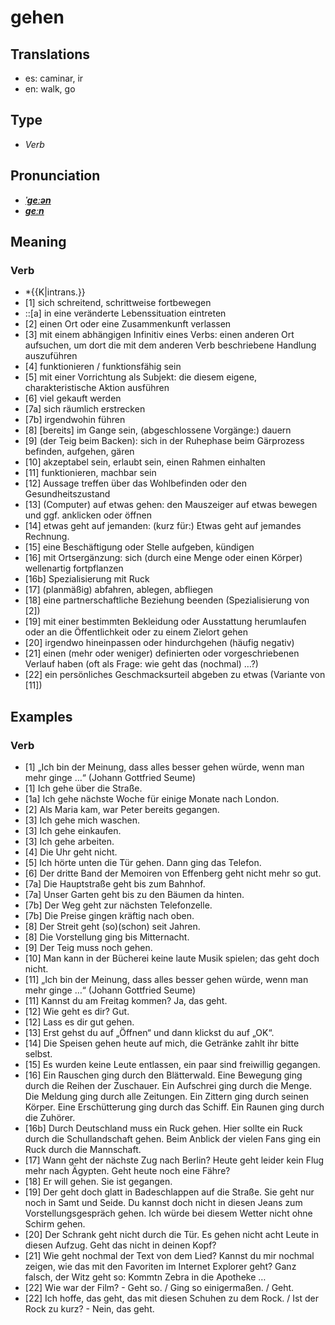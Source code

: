 # gehen
## Translations
- es: caminar, ir
- en: walk, go
## Type
- _Verb_
## Pronunciation
- **_[ˈɡeːən](https://commons.wikimedia.org/wiki/File:De-gehen.ogg)_**
- **_[ɡeːn](https://commons.wikimedia.org/wiki/File:De-gehen.ogg)_**
## Meaning
### Verb
- *{{K|intrans.}}
- [1] sich schreitend, schrittweise fortbewegen
- ::[a] in eine veränderte Lebenssituation eintreten
- [2] einen Ort oder eine Zusammenkunft verlassen
- [3] mit einem abhängigen Infinitiv eines Verbs: einen anderen Ort aufsuchen, um dort die mit dem anderen Verb beschriebene Handlung auszuführen
- [4] funktionieren / funktionsfähig sein
- [5] mit einer Vorrichtung als Subjekt: die diesem eigene, charakteristische Aktion ausführen
- [6] viel gekauft werden
- [7a] sich räumlich erstrecken
- [7b] irgendwohin führen
- [8] [bereits] im Gange sein, (abgeschlossene Vorgänge:) dauern
- [9] (der Teig beim Backen): sich in der Ruhephase beim Gärprozess befinden, aufgehen, gären
- [10] akzeptabel sein, erlaubt sein, einen Rahmen einhalten
- [11] funktionieren, machbar sein
- [12] Aussage treffen über das Wohlbefinden oder den Gesundheitszustand
- [13] (Computer) auf etwas gehen: den Mauszeiger auf etwas bewegen und ggf. anklicken oder öffnen
- [14] etwas geht auf jemanden: (kurz für:) Etwas geht auf jemandes Rechnung.
- [15] eine Beschäftigung oder Stelle aufgeben, kündigen
- [16] mit Ortsergänzung: sich (durch eine Menge oder einen Körper) wellenartig fortpflanzen
- [16b] Spezialisierung mit Ruck
- [17] (planmäßig) abfahren, ablegen, abfliegen
- [18] eine partnerschaftliche Beziehung beenden (Spezialisierung von [2])
- [19] mit einer bestimmten Bekleidung oder Ausstattung herumlaufen oder an die Öffentlichkeit oder zu einem Zielort gehen
- [20] irgendwo hineinpassen oder hindurchgehen (häufig negativ)
- [21] einen (mehr oder weniger) definierten oder vorgeschriebenen Verlauf haben (oft als Frage: wie geht das (nochmal) …?)
- [22] ein persönliches Geschmacksurteil abgeben zu etwas (Variante von [11])
## Examples
### Verb
- [1] „Ich bin der Meinung, dass alles besser gehen würde, wenn man mehr ginge&nbsp;…“ (Johann Gottfried Seume)
- [1] Ich gehe über die Straße.
- [1a] Ich gehe nächste Woche für einige Monate nach London.
- [2] Als Maria kam, war Peter bereits gegangen.
- [3] Ich gehe mich waschen.
- [3] Ich gehe einkaufen.
- [3] Ich gehe arbeiten.
- [4] Die Uhr geht nicht.
- [5] Ich hörte unten die Tür gehen. Dann ging das Telefon.
- [6] Der dritte Band der Memoiren von Effenberg geht nicht mehr so gut.
- [7a] Die Hauptstraße geht bis zum Bahnhof.
- [7a] Unser Garten geht bis zu den Bäumen da hinten.
- [7b] Der Weg geht zur nächsten Telefonzelle.
- [7b] Die Preise gingen kräftig nach oben.
- [8] Der Streit geht (so)(schon) seit Jahren.
- [8] Die Vorstellung ging bis Mitternacht.
- [9] Der Teig muss noch gehen.
- [10] Man kann in der Bücherei keine laute Musik spielen; das geht doch nicht.
- [11] „Ich bin der Meinung, dass alles besser gehen würde, wenn man mehr ginge&nbsp;…“ (Johann Gottfried Seume)
- [11] Kannst du am Freitag kommen? Ja, das geht.
- [12] Wie geht es dir? Gut.
- [12] Lass es dir gut gehen.
- [13] Erst gehst du auf „Öffnen“ und dann klickst du auf „OK“.
- [14] Die Speisen gehen heute auf mich, die Getränke zahlt ihr bitte selbst.
- [15] Es wurden keine Leute entlassen, ein paar sind freiwillig gegangen.
- [16] Ein Rauschen ging durch den Blätterwald. Eine Bewegung ging durch die Reihen der Zuschauer. Ein Aufschrei ging durch die Menge. Die Meldung ging durch alle Zeitungen. Ein Zittern ging durch seinen Körper. Eine Erschütterung ging durch das Schiff. Ein Raunen ging durch die Zuhörer.
- [16b] Durch Deutschland muss ein Ruck gehen. Hier sollte ein Ruck durch die Schullandschaft gehen. Beim Anblick der vielen Fans ging ein Ruck durch die Mannschaft.
- [17] Wann geht der nächste Zug nach Berlin? Heute geht leider kein Flug mehr nach Ägypten. Geht heute noch eine Fähre?
- [18] Er will gehen. Sie ist gegangen.
- [19] Der geht doch glatt in Badeschlappen auf die Straße. Sie geht nur noch in Samt und Seide. Du kannst doch nicht in diesen Jeans zum Vorstellungsgespräch gehen. Ich würde bei diesem Wetter nicht ohne Schirm gehen.
- [20] Der Schrank geht nicht durch die Tür. Es gehen nicht acht Leute in diesen Aufzug. Geht das nicht in deinen Kopf?
- [21] Wie geht nochmal der Text von dem Lied? Kannst du mir nochmal zeigen, wie das mit den Favoriten im Internet Explorer geht? Ganz falsch, der Witz geht so: Kommtn Zebra in die Apotheke …
- [22] Wie war der Film? - Geht so. / Ging so einigermaßen. / Geht.
- [22] Ich hoffe, das geht,  das mit diesen Schuhen zu dem Rock. / Ist der Rock zu kurz? - Nein, das geht.

